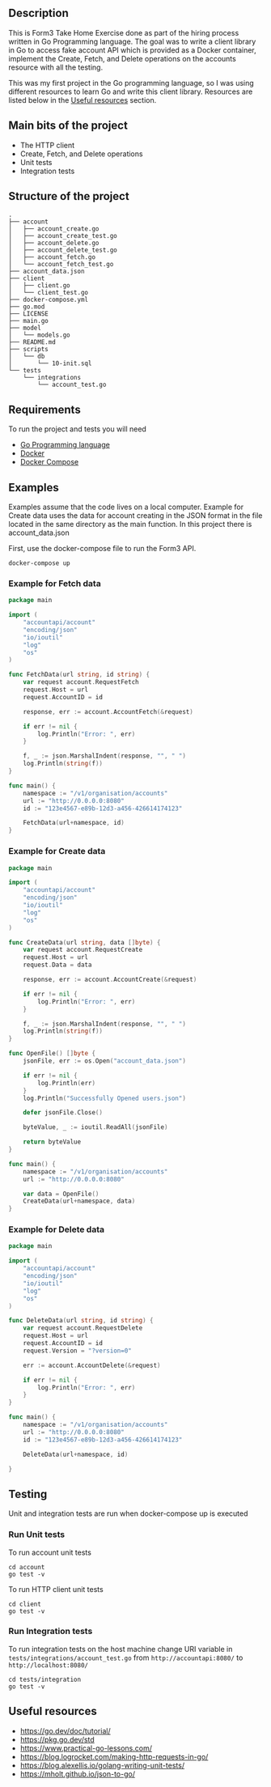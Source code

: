 ## Description
This is Form3 Take Home Exercise done as part of the hiring process written in Go Programming language. The goal was to write a client library in Go to access fake account API which is provided as a Docker container, implement the Create, Fetch, and Delete operations on the accounts resource with all the testing.

This was my first project in the Go programming language, so I was using different resources to learn Go and write this client library. Resources are listed below in the [Useful resources](#useful-resources) section.

## Main bits of the project
* The HTTP client
* Create, Fetch, and Delete operations
* Unit tests
* Integration tests

## Structure of the project
```
.
├── account
│   ├── account_create.go
│   ├── account_create_test.go
│   ├── account_delete.go
│   ├── account_delete_test.go
│   ├── account_fetch.go
│   └── account_fetch_test.go
├── account_data.json
├── client
│   ├── client.go
│   └── client_test.go
├── docker-compose.yml
├── go.mod
├── LICENSE
├── main.go
├── model
│   └── models.go
├── README.md
├── scripts
│   └── db
│       └── 10-init.sql
└── tests
    └── integrations
        └── account_test.go

```

## Requirements
To run the project and tests you will need
* [Go Programming language](https://go.dev/doc/install)
* [Docker](https://www.docker.com/get-started)
* [Docker Compose](https://docs.docker.com/compose/install/)

## Examples
Examples assume that the code lives on a local computer. Example for Create data uses the data for account creating in the JSON format in the file located in the same directory as the main function. In this project there is account_data.json

First, use the docker-compose file to run the Form3 API.

```
docker-compose up
```

### Example for Fetch data

```Go
package main

import (
	"accountapi/account"
	"encoding/json"
	"io/ioutil"
	"log"
	"os"
)

func FetchData(url string, id string) {
	var request account.RequestFetch
	request.Host = url
	request.AccountID = id

	response, err := account.AccountFetch(&request)

	if err != nil {
		log.Println("Error: ", err)
	}

	f, _ := json.MarshalIndent(response, "", " ")
	log.Println(string(f))
}

func main() {
	namespace := "/v1/organisation/accounts"
	url := "http://0.0.0.0:8080"
	id := "123e4567-e89b-12d3-a456-426614174123"

	FetchData(url+namespace, id)
}
```

### Example for Create data
```Go
package main

import (
	"accountapi/account"
	"encoding/json"
	"io/ioutil"
	"log"
	"os"
)

func CreateData(url string, data []byte) {
	var request account.RequestCreate
	request.Host = url
	request.Data = data

	response, err := account.AccountCreate(&request)

	if err != nil {
		log.Println("Error: ", err)
	}

	f, _ := json.MarshalIndent(response, "", " ")
	log.Println(string(f))
}

func OpenFile() []byte {
	jsonFile, err := os.Open("account_data.json")

	if err != nil {
		log.Println(err)
	}
	log.Println("Successfully Opened users.json")

	defer jsonFile.Close()

	byteValue, _ := ioutil.ReadAll(jsonFile)

	return byteValue
}

func main() {
	namespace := "/v1/organisation/accounts"
	url := "http://0.0.0.0:8080"

	var data = OpenFile()
	CreateData(url+namespace, data)
}
```

### Example for Delete data
```Go
package main

import (
	"accountapi/account"
	"encoding/json"
	"io/ioutil"
	"log"
	"os"
)

func DeleteData(url string, id string) {
	var request account.RequestDelete
	request.Host = url
	request.AccountID = id
	request.Version = "?version=0"

	err := account.AccountDelete(&request)

	if err != nil {
		log.Println("Error: ", err)
	}
}

func main() {
	namespace := "/v1/organisation/accounts"
	url := "http://0.0.0.0:8080"
	id := "123e4567-e89b-12d3-a456-426614174123"

	DeleteData(url+namespace, id)

}
```

## Testing
Unit and integration tests are run when docker-compose up is executed

### Run Unit tests
To run account unit tests

```
cd account
go test -v
```

To run HTTP client unit tests

```
cd client
go test -v
```
### Run Integration tests
To run integration tests on the host machine change URI variable in `tests/integrations/account_test.go` from `http://accountapi:8080/` to `http://localhost:8080/`

```
cd tests/integration
go test -v
```

## Useful resources
* https://go.dev/doc/tutorial/
* https://pkg.go.dev/std
* https://www.practical-go-lessons.com/
* https://blog.logrocket.com/making-http-requests-in-go/
* https://blog.alexellis.io/golang-writing-unit-tests/
* https://mholt.github.io/json-to-go/
